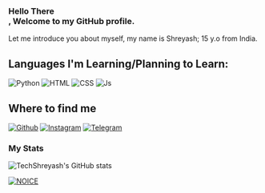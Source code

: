 ### Hello There <div class="tenor-gif-embed" data-postid="22026836" data-share-method="host" data-aspect-ratio="1" data-width="100%"></div><script type="text/javascript" async src="https://tenor.com/embed.js"></script>, Welcome to my GitHub profile.

Let me introduce you about myself, my name is Shreyash; 15 y.o from India.



## Languages I'm Learning/Planning to Learn:

![Python](https://img.shields.io/badge/Python-3776AB?style=for-the-badge&logo=python&logoColor=white)
![HTML](https://img.shields.io/badge/HTML5-E34F26?style=for-the-badge&logo=html5&logoColor=white)
![CSS](https://img.shields.io/badge/CSS-239120?&style=for-the-badge&logo=css3&logoColor=white)
![Js](https://img.shields.io/badge/JavaScript-323330?style=for-the-badge&logo=javascript&logoColor=F7DF1E)

## Where to find me

[![Github](https://img.shields.io/badge/-Github-181717?style=for-the-badge&logo=Github&logoColor=white)](https://github.com/TechShreyash)
[![Instagram](https://img.shields.io/badge/-Instagram-FF90D8?style=for-the-badge&logo=DEV.TO&logoColor=gradientred)](https://www.instagram.com/tech_shreyash)
[![Telegram](https://img.shields.io/badge/Telegram-2CA5E0?style=for-the-badge&logo=telegram&logoColor=white)](https://telegram.me/Tech_Shreyash)

### My Stats
![TechShreyash's GitHub stats](https://github-readme-stats.vercel.app/api?username=TechShreyash&show_icons=true&theme=radical)

[![NOICE](https://github-readme-stats.vercel.app/api/top-langs/?username=TechShreyash&layout=compact&theme=midnight-purple&hide=Css)](https://github.com/TechShreyash)
